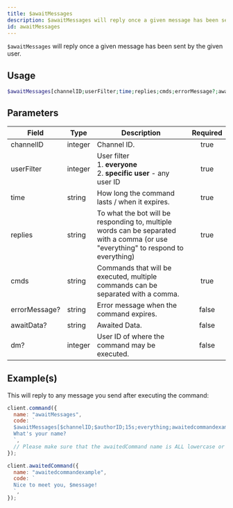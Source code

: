 ```yaml
---
title: $awaitMessages
description: $awaitMessages will reply once a given message has been sent by the given user.
id: awaitMessages
---
```


`$awaitMessages` will reply once a given message has been sent by the given user.

## Usage

```php
$awaitMessages[channelID;userFilter;time;replies;cmds;errorMessage?;awaitData?;dm?]
```

## Parameters

| Field         | Type    | Description                                                                                                                        | Required |
| ------------- | ------- | ---------------------------------------------------------------------------------------------------------------------------------- | :------: |
| channelID     | integer | Channel ID.                                                                                                                        |   true   |
| userFilter    | integer | User filter <br /> 1. **everyone** <br /> 2. **specific user** - any user ID                                                       |   true   |
| time          | string  | How long the command lasts / when it expires.                                                                                      |   true   |
| replies       | string  | To what the bot will be responding to, multiple words can be separated with a comma (or use "everything" to respond to everything) |   true   |
| cmds          | string  | Commands that will be executed, multiple commands can be separated with a comma.                                                   |   true   |
| errorMessage? | string  | Error message when the command expires.                                                                                            |  false   |
| awaitData?    | string  | Awaited Data.                                                                                                                      |  false   |
| dm?           | integer | User ID of where the command may be executed.                                                                                      |  false   |

## Example(s)

This will reply to any message you send after executing the command:

```js
client.command({
  name: "awaitMessages",
  code: `
  $awaitMessages[$channelID;$authorID;15s;everything;awaitedcommandexample;Oh? You don't want to talk to me..?] 
  What's your name?
  `,
  // Please make sure that the awaitedCommand name is ALL lowercase or else it won't work.
});

client.awaitedCommand({
  name: "awaitedcommandexample",
  code: `
  Nice to meet you, $message!
  `,
});
```

